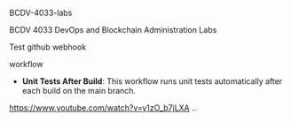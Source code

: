 BCDV-4033-labs

BCDV 4033 DevOps and Blockchain Administration Labs

Test github webhook

workflow

- **Unit Tests After Build**: This workflow runs unit tests automatically after each build on the main branch.

https://www.youtube.com/watch?v=y1zO_b7jLXA
..
